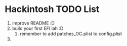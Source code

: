 # Hackintosh TODO List

1. improve README :D
2. build your first EFI lah :D
   1. remember to add patches_OC.plist to config.plist
3. 